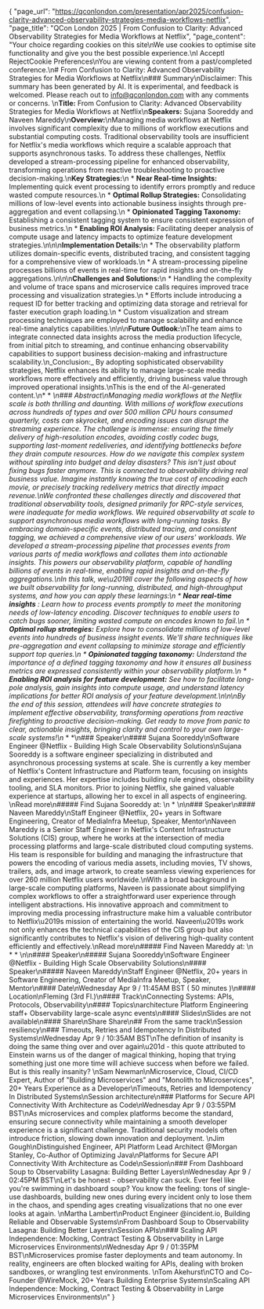 {
    "page_url": "https://qconlondon.com/presentation/apr2025/confusion-clarity-advanced-observability-strategies-media-workflows-netflix",
    "page_title": "QCon London 2025 | From Confusion to Clarity: Advanced Observability Strategies for Media Workflows at Netflix",
    "page_content": "Your choice regarding cookies on this site\nWe use cookies to optimise site functionality and give you the best possible experience.\nI AcceptI RejectCookie Preferences\nYou are viewing content from a past/completed conference.\n# From Confusion to Clarity: Advanced Observability Strategies for Media Workflows at Netflix\n### Summary\nDisclaimer: This summary has been generated by AI. It is experimental, and feedback is welcomed. Please reach out to info@qconlondon.com with any comments or concerns. \n**Title:** From Confusion to Clarity: Advanced Observability Strategies for Media Workflows at Netflix\n**Speakers:** Sujana Sooreddy and Naveen Mareddy\n**Overview:**\nManaging media workflows at Netflix involves significant complexity due to millions of workflow executions and substantial computing costs. Traditional observability tools are insufficient for Netflix's media workflows which require a scalable approach that supports asynchronous tasks. To address these challenges, Netflix developed a stream-processing pipeline for enhanced observability, transforming operations from reactive troubleshooting to proactive decision-making.\n**Key Strategies:**\n  * **Near Real-time Insights:** Implementing quick event processing to identify errors promptly and reduce wasted compute resources.\n  * **Optimal Rollup Strategies:** Consolidating millions of low-level events into actionable business insights through pre-aggregation and event collapsing.\n  * **Opinionated Tagging Taxonomy:** Establishing a consistent tagging system to ensure consistent expression of business metrics.\n  * **Enabling ROI Analysis:** Facilitating deeper analysis of compute usage and latency impacts to optimize feature development strategies.\n\n\n**Implementation Details:**\n  * The observability platform utilizes domain-specific events, distributed tracing, and consistent tagging for a comprehensive view of workloads.\n  * A stream-processing pipeline processes billions of events in real-time for rapid insights and on-the-fly aggregations.\n\n\n**Challenges and Solutions:**\n  * Handling the complexity and volume of trace spans and microservice calls requires improved trace processing and visualization strategies.\n  * Efforts include introducing a request ID for better tracking and optimizing data storage and retrieval for faster execution graph loading.\n  * Custom visualization and stream processing techniques are employed to manage scalability and enhance real-time analytics capabilities.\n\n\n**Future Outlook:**\nThe team aims to integrate connected data insights across the media production lifecycle, from initial pitch to streaming, and continue enhancing observability capabilities to support business decision-making and infrastructure scalability.\n_Conclusion:_ By adopting sophisticated observability strategies, Netflix enhances its ability to manage large-scale media workflows more effectively and efficiently, driving business value through improved operational insights.\nThis is the end of the AI-generated content.\n* * *\n### Abstract\nManaging media workflows at the Netflix scale is both thrilling and daunting. With millions of workflow executions across hundreds of types and over 500 million CPU hours consumed quarterly, costs can skyrocket, and encoding issues can disrupt the streaming experience. The challenge is immense: ensuring the timely delivery of high-resolution encodes, avoiding costly codec bugs, supporting last-moment redeliveries, and identifying bottlenecks before they drain compute resources. How do we navigate this complex system without spiraling into budget and delay disasters? This isn't just about fixing bugs faster anymore. This is connected to observability driving real business value. Imagine instantly knowing the true cost of encoding each movie, or precisely tracking redelivery metrics that directly impact revenue.\nWe confronted these challenges directly and discovered that traditional observability tools, designed primarily for RPC-style services, were inadequate for media workflows. We required observability at scale to support asynchronous media workflows with long-running tasks. By embracing domain-specific events, distributed tracing, and consistent tagging, we achieved a comprehensive view of our users' workloads. We developed a stream-processing pipeline that processes events from various parts of media workflows and collates them into actionable insights. This powers our observability platform, capable of handling billions of events in real-time, enabling rapid insights and on-the-fly aggregations.\nIn this talk, we\u2019ll cover the following aspects of how we built observability for long-running, distributed, and high-throughput systems, and how you can apply these learnings:\n  * **Near real-time insights** : Learn how to process events promptly to meet the monitoring needs of low-latency encoding. Discover techniques to enable users to catch bugs sooner, limiting wasted compute on encodes known to fail.\n  * **Optimal rollup strategies:** Explore how to consolidate millions of low-level events into hundreds of business insight events. We'll share techniques like pre-aggregation and event collapsing to minimize storage and efficiently support top queries.\n  * **Opinionated tagging taxonomy:** Understand the importance of a defined tagging taxonomy and how it ensures all business metrics are expressed consistently within your observability platform.\n  * **Enabling ROI analysis for feature development:** See how to facilitate long-pole analysis, gain insights into compute usage, and understand latency implications for better ROI analysis of your feature development.\n\n\nBy the end of this session, attendees will have concrete strategies to implement effective observability, transforming operations from reactive firefighting to proactive decision-making. Get ready to move from panic to clear, actionable insights, bringing clarity and control to your own large-scale systems!\n* * *\n### Speaker\n#### Sujana Sooreddy\nSoftware Engineer @Netflix - Building High Scale Observability Solutions\nSujana Sooreddy is a software engineer specializing in distributed and asynchronous processing systems at scale. She is currently a key member of Netflix's Content Infrastructure and Platform team, focusing on insights and experiences. Her expertise includes building rule engines, observability tooling, and SLA monitors. Prior to joining Netflix, she gained valuable experience at startups, allowing her to excel in all aspects of engineering. \nRead more\n#####  Find Sujana Sooreddy at: \n  * \n\n### Speaker\n#### Naveen Mareddy\nStaff Engineer @Netflix, 20+ years in Software Engineering, Creator of MediaInfra Meetup, Speaker, Mentor\nNaveen Mareddy is a Senior Staff Engineer in Netflix's Content Infrastructure Solutions (CIS) group, where he works at the intersection of media processing platforms and large-scale distributed cloud computing systems. His team is responsible for building and managing the infrastructure that powers the encoding of various media assets, including movies, TV shows, trailers, ads, and image artwork, to create seamless viewing experiences for over 260 million Netflix users worldwide.\nWith a broad background in large-scale computing platforms, Naveen is passionate about simplifying complex workflows to offer a straightforward user experience through intelligent abstractions. His innovative approach and commitment to improving media processing infrastructure make him a valuable contributor to Netflix\u2019s mission of entertaining the world. Naveen\u2019s work not only enhances the technical capabilities of the CIS group but also significantly contributes to Netflix's vision of delivering high-quality content efficiently and effectively.\nRead more\n#####  Find Naveen Mareddy at: \n  *   * \n\n#### Speaker\n##### Sujana Sooreddy\nSoftware Engineer @Netflix - Building High Scale Observability Solutions\n#### Speaker\n##### Naveen Mareddy\nStaff Engineer @Netflix, 20+ years in Software Engineering, Creator of MediaInfra Meetup, Speaker, Mentor\n#### Date\nWednesday Apr 9 / 11:45AM BST ( 50 minutes )\n#### Location\nFleming (3rd Fl.)\n#### Track\nConnecting Systems: APIs, Protocols, Observability\n#### Topics\narchitecture Platform Engineering staff+ Observability large-scale async events\n#### Slides\nSlides are not available\n#### Share\nShare Share\n## From the same track\nSession resiliency\n### Timeouts, Retries and Idempotency In Distributed Systems\nWednesday Apr 9 / 10:35AM BST\nThe definition of insanity is doing the same thing over and over again\u201d - this quote attributed to Einstein warns us of the danger of magical thinking, hoping that trying something just one more time will achieve success when before we failed. But is this really insanity? \nSam Newman\nMicroservice, Cloud, CI/CD Expert, Author of \"Building Microservices\" and \"Monolith to Microservices\", 20+ Years Experience as a Developer\nTimeouts, Retries and Idempotency In Distributed Systems\nSession architecture\n### Platforms for Secure API Connectivity With Architecture as Code\nWednesday Apr 9 / 03:55PM BST\nAs microservices and complex platforms become the standard, ensuring secure connectivity while maintaining a smooth developer experience is a significant challenge. Traditional security models often introduce friction, slowing down innovation and deployment. \nJim Gough\nDistinguished Engineer, API Platform Lead Architect @Morgan Stanley, Co-Author of Optimizing Java\nPlatforms for Secure API Connectivity With Architecture as Code\nSession\n### From Dashboard Soup to Observability Lasagna: Building Better Layers\nWednesday Apr 9 / 02:45PM BST\nLet's be honest - observability can suck. Ever feel like you're swimming in dashboard soup? You know the feeling: tons of single-use dashboards, building new ones during every incident only to lose them in the chaos, and spending ages creating visualizations that no one ever looks at again. \nMartha Lambert\nProduct Engineer @incident.io, Building Reliable and Observable Systems\nFrom Dashboard Soup to Observability Lasagna: Building Better Layers\nSession APIs\n### Scaling API Independence: Mocking, Contract Testing & Observability in Large Microservices Environments\nWednesday Apr 9 / 01:35PM BST\nMicroservices promise faster deployments and team autonomy. In reality, engineers are often blocked waiting for APIs, dealing with broken sandboxes, or wrangling test environments. \nTom Akehurst\nCTO and Co-Founder @WireMock, 20+ Years Building Enterprise Systems\nScaling API Independence: Mocking, Contract Testing & Observability in Large Microservices Environments\n"
}
